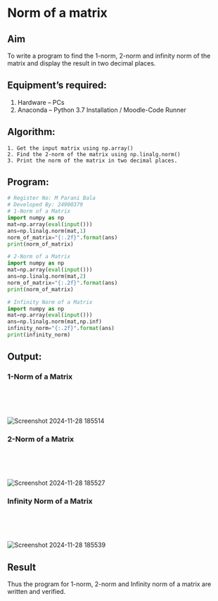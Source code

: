 # Norm of a matrix
## Aim
To write a program to find the 1-norm, 2-norm and infinity norm of the matrix and display the result in two decimal places.
## Equipment’s required:
1.	Hardware – PCs
2.	Anaconda – Python 3.7 Installation / Moodle-Code Runner
## Algorithm:
	1. Get the input matrix using np.array()   
    2. Find the 2-norm of the matrix using np.linalg.norm()
	3. Print the norm of the matrix in two decimal places.
## Program:
```Python
# Register No: M Parani Bala
# Developed By: 24900379
# 1-Norm of a Matrix
import numpy as np
mat=np.array(eval(input()))
ans=np.linalg.norm(mat,1)
norm_of_matrix="{:.2f}".format(ans)
print(norm_of_matrix)

# 2-Norm of a Matrix
import numpy as np
mat=np.array(eval(input()))
ans=np.linalg.norm(mat,2)
norm_of_matrix="{:.2f}".format(ans)
print(norm_of_matrix)

# Infinity Norm of a Matrix
import numpy as np
mat=np.array(eval(input()))
ans=np.linalg.norm(mat,np.inf)
infinity_norm="{:.2f}".format(ans)
print(infinity_norm)
```
## Output:
### 1-Norm of a Matrix
<br>
<br>
<br>

![Screenshot 2024-11-28 185514](https://github.com/user-attachments/assets/ecf49b3b-0103-4ded-8435-a0b62689f1e0)

### 2-Norm of a Matrix
<br>
<br>
<br>

![Screenshot 2024-11-28 185527](https://github.com/user-attachments/assets/d009b8a5-f6ce-48f7-ae0d-4bae54c8687d)


### Infinity Norm of a Matrix
<br>
<br>
<br>

![Screenshot 2024-11-28 185539](https://github.com/user-attachments/assets/cc372b94-4f54-489b-b5b1-94b7416ce85f)


## Result
Thus the program for 1-norm, 2-norm and Infinity norm of a matrix are written and verified.
